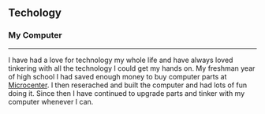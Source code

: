 ## Techology

### My Computer
---
I have had a love for technology my whole life and have always loved tinkering with all the technology I could get my hands on. My freshman year of high school I had saved enough money to buy computer parts at [Microcenter](https://www.microcenter.com/). I then reserached and built the computer and had lots of fun doing it. Since then I have continued to upgrade parts and tinker with my computer whenever I can.
